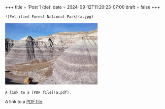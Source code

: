 +++
title = 'Post 1 (de)'
date = 2024-09-12T11:20:23-07:00
draft = false
+++

```text
![Petrified Forest National Park](a.jpg)
```

![Petrified Forest National Park](a.jpg)

```text
A link to a [PDF file](a.pdf).
```

A link to a [PDF file](a.pdf).
